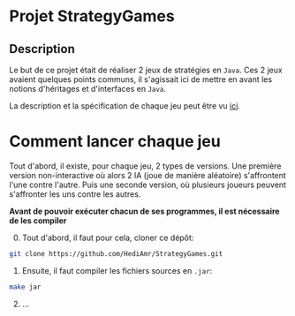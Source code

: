 # Projet StrategyGames

## Description

Le but de ce projet était de réaliser 2 jeux de stratégies en `Java`. Ces 2 jeux avaient quelques points communs, il s'agissait ici de mettre en avant les notions d'héritages et d'interfaces en `Java`.

La description et la spécification de chaque jeu peut être vu [ici](sujet_projet.pdf).


# Comment lancer chaque jeu

Tout d'abord, il existe, pour chaque jeu, 2 types de versions. Une première version non-interactive où alors 2 IA (joue de manière aléatoire) s'affrontent l'une contre l'autre. Puis une seconde version, où plusieurs joueurs peuvent s'affronter les uns contre les autres.

**Avant de pouvoir exécuter chacun de ses programmes, il est nécessaire de les compiler**

0. Tout d'abord, il faut pour cela, cloner ce dépôt:

```bash
git clone https://github.com/HediAmr/StrategyGames.git
```

1. Ensuite, il faut compiler les fichiers sources en `.jar`:

```bash
make jar
```

2. ...
